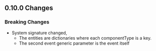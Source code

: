 
## 0.10.0 Changes

### Breaking Changes
- System signature changed,
    - The entities are dictionaries where each componentType is a key.
    - The second event generic parameter is the event itself

